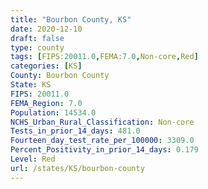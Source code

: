 ```yaml
---
title: "Bourbon County, KS"
date: 2020-12-10
draft: false
type: county
tags: [FIPS:20011.0,FEMA:7.0,Non-core,Red]
categories: [KS]
County: Bourbon County
State: KS
FIPS: 20011.0
FEMA_Region: 7.0
Population: 14534.0
NCHS_Urban_Rural_Classification: Non-core
Tests_in_prior_14_days: 481.0
Fourteen_day_test_rate_per_100000: 3309.0
Percent_Positivity_in_prior_14_days: 0.179
Level: Red
url: /states/KS/bourbon-county
---
```



